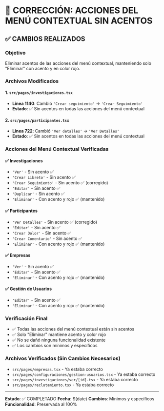 # 🎯 CORRECCIÓN: ACCIONES DEL MENÚ CONTEXTUAL SIN ACENTOS

## ✅ CAMBIOS REALIZADOS

### Objetivo
Eliminar acentos de las acciones del menú contextual, manteniendo solo "Eliminar" con acento y en color rojo.

### Archivos Modificados

#### 1. `src/pages/investigaciones.tsx`
- **Línea 1140**: Cambió `'Crear seguimiento'` → `'Crear Seguimiento'`
- **Estado**: ✅ Sin acentos en todas las acciones del menú contextual

#### 2. `src/pages/participantes.tsx`
- **Línea 722**: Cambió `'Ver detalles'` → `'Ver Detalles'`
- **Estado**: ✅ Sin acentos en todas las acciones del menú contextual

### Acciones del Menú Contextual Verificadas

#### ✅ Investigaciones
- `'Ver'` - Sin acento ✅
- `'Crear Libreto'` - Sin acento ✅
- `'Crear Seguimiento'` - Sin acento ✅ (corregido)
- `'Editar'` - Sin acento ✅
- `'Duplicar'` - Sin acento ✅
- `'Eliminar'` - Con acento y rojo ✅ (mantenido)

#### ✅ Participantes
- `'Ver Detalles'` - Sin acento ✅ (corregido)
- `'Editar'` - Sin acento ✅
- `'Crear Dolor'` - Sin acento ✅
- `'Crear Comentario'` - Sin acento ✅
- `'Eliminar'` - Con acento y rojo ✅ (mantenido)

#### ✅ Empresas
- `'Ver'` - Sin acento ✅
- `'Editar'` - Sin acento ✅
- `'Eliminar'` - Con acento y rojo ✅ (mantenido)

#### ✅ Gestión de Usuarios
- `'Editar'` - Sin acento ✅
- `'Eliminar'` - Con acento y rojo ✅ (mantenido)

### Verificación Final
- ✅ Todas las acciones del menú contextual están sin acentos
- ✅ Solo "Eliminar" mantiene acento y color rojo
- ✅ No se dañó ninguna funcionalidad existente
- ✅ Los cambios son mínimos y específicos

### Archivos Verificados (Sin Cambios Necesarios)
- `src/pages/empresas.tsx` - Ya estaba correcto
- `src/pages/configuraciones/gestion-usuarios.tsx` - Ya estaba correcto
- `src/pages/investigaciones/ver/[id].tsx` - Ya estaba correcto
- `src/pages/reclutamiento.tsx` - Ya estaba correcto

---
**Estado**: ✅ COMPLETADO
**Fecha**: $(date)
**Cambios**: Mínimos y específicos
**Funcionalidad**: Preservada al 100%
